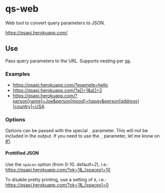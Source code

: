 qs-web
======

Web tool to convert query parameters to JSON.

https://qsapi.herokuapp.com/

## Use

Pass query parameters to the URL. Supports nesting per [qs].

### Examples

* https://qsapi.herokuapp.com/?example=hello
* https://qsapi.herokuapp.com/?a[]=1&a[]=2
* https://qsapi.herokuapp.com/?person[name]=Joe&person[mood]=happy&person[address][country]=USA

### Options

Options can be passed with the special `_` parameter. This will not be included in the output.
If you need to use the `_` parameter, let me know on [#1](/../../issues/1).

#### Prettified JSON

Use the `spaces` option (from 0-10. default=2), i.e.:
https://qsapi.herokuapp.com/?ok=1&_[spaces]=10

To disable pretty printing, use a setting of `0`, i.e.:
https://qsapi.herokuapp.com/?ok=1&_[spaces]=0

[qs]: https://github.com/hapijs/qs
